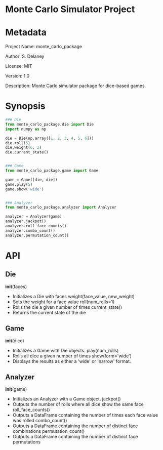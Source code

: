 # Monte Carlo Simulator Project

# Metadata

Project Name: monte_carlo_package

Author: S. Delaney

License: MIT

Version: 1.0

Description: Monte Carlo simulator package for dice-based games.



# Synopsis

```python
### Die
from monte_carlo_package.die import Die
import numpy as np

die = Die(np.array([1, 2, 3, 4, 5, 6]))
die.roll(5)
die.weight(6, 2)
die.current_state()


### Game
from monte_carlo_package.game import Game

game = Game([die, die])
game.play(5)
game.show('wide')


### Analyzer
from monte_carlo_package.analyzer import Analyzer

analyzer = Analyzer(game)
analyzer.jackpot()
analyzer.roll_face_counts()
analyzer.combo_count()
analyzer.permutation_count()
```


# API

## Die
__init__(faces)
  - Initializes a Die with faces
weight(face_value, new_weight)
  - Sets the weight for a face value
roll(num_rolls=1)
  - Rolls the die a given number of times
current_state()
  - Returns the current state of the die

## Game
__init__(dice)
  - Initializes a Game with Die objects.
play(num_rolls)
  - Rolls all dice a given number of times
show(form='wide')
  - Displays the results as either a 'wide' or 'narrow' format.

## Analyzer
__init__(game)
  - Initializes an Analyzer with a Game object.
jackpot()
  - Outputs the number of rolls where all dice show the same face
roll_face_counts()
  - Outputs a DataFrame containing the number of times each face value was rolled
combo_count()
  - Outputs a DataFrame containing the number of distinct face combinations
permutation_count()
  - Outputs a DataFrame containing the number of distinct face permutations


